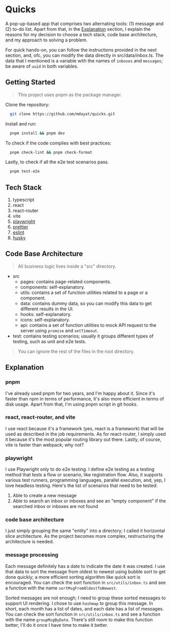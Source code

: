 # Quicks

A pop-up-based app that comprises two alternating tools: (1) message and (2) to-do list. Apart from that, in the [Explanation](#explanation) section, I explain the reasons for my decision to choose a tech stack, code base architecture, and my approach to solving a problem.

For quick hands-on, you can follow the instructions provided in the next section, and, ofc, you can modify the data directly in src/data/inbox.ts. The data that I mentioned is a variable with the names of `inboxes` and `messages`; be aware of `uuid` in both variables.

## Getting Started

> This project uses pnpm as the package manager.

Clone the repository:

```bash
  git clone https://github.com/mdayat/quicks.git
```

Install and run:

```bash
  pnpm install && pnpm dev
```

To check if the code complies with best practices:

```bash
  pnpm check-lint && pnpm check-format
```

Lastly, to check if all the e2e test scenarios pass.

```bash
  pnpm test-e2e
```

## Tech Stack

1. typescript
2. react
3. react-router
4. vite
5. [playwright](https://playwright.dev/)
6. [prettier](https://prettier.io/)
7. [eslint](https://eslint.org/)
8. [husky](https://typicode.github.io/husky/)

## Code Base Architecture

> All business logic lives inside a "src" directory.

- src
  - pages: contains page-related components.
  - components: self-explanatory.
  - utils: contains a set of function utilities related to a page or a component.
  - data: contains dummy data, so you can modify this data to get different results in the UI.
  - hooks: self-explanatory.
  - icons: self-explanatory.
  - api: contains a set of function utilities to mock API request to the server using `promise` and `setTimeout`.
- test: contains testing scenarios; usually it groups different types of testing, such as unit and e2e tests.

> You can ignore the rest of the files in the root directory.

## Explanation

### pnpm

I've already used pnpm for two years, and I'm happy about it. Since it's faster than npm in terms of performance, it's also more efficient in terms of disk usage. Apart from that, I'm using pnpm script in git hooks.

### react, react-router, and vite

I use react because it's a framework (yes, react is a framework) that will be used as described in the job requirements. As for react-router, I simply used it because it's the most popular routing library out there. Lastly, of course, vite is faster than webpack; why not?

### playwright

I use Playwright only to do e2e testing. I define e2e testing as a testing method that tests a flow or scenario, like registration flow. Also, it supports various test runners, programming languages, parallel execution, and, yep, I love headless testing. Here's the list of scenarios that need to be tested:

1. Able to create a new message
2. Able to search an inbox or inboxes and see an "empty component" if the searched inbox or inboxes are not found

### code base architecture

I just simply grouping the same "entity" into a directory; I called it horizontal slice architecture. As the project becomes more complex, restructuring the architecture is needed.

### message processing

Each message definitely has a date to indicate the date it was created. I use that data to sort the message from oldest to newest using bubble sort to get done quickly; a more efficient sorting algorithm like quick sort is encouraged. You can check the sort function in `src/utils/inbox.ts` and see a function with the name `sortMsgFromOldestToNewest`.

Sorted messages are not enough; I need to group these sorted messages to support UI rendering. I chose to use `hashmap` to group this message. In short, each month has a list of dates, and each date has a list of messages. You can check the sort function in `src/utils/inbox.ts` and see a function with the name `groupMsgByDate`. There's still room to make this function better; I'll do it once I have time to make it better.
